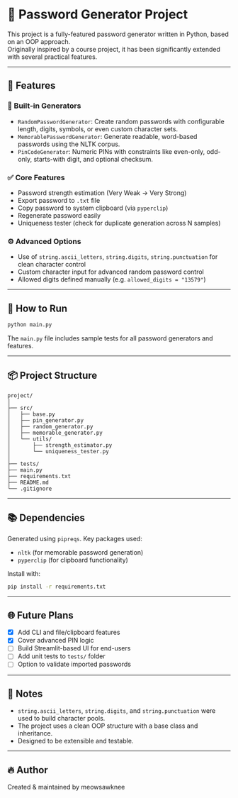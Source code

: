 # 🔐 Password Generator Project

This project is a fully-featured password generator written in Python, based on an OOP approach.  
Originally inspired by a course project, it has been significantly extended with several practical features.

---

## 🚀 Features

### 🧩 Built-in Generators
- `RandomPasswordGenerator`: Create random passwords with configurable length, digits, symbols, or even custom character sets.
- `MemorablePasswordGenerator`: Generate readable, word-based passwords using the NLTK corpus.
- `PinCodeGenerator`: Numeric PINs with constraints like even-only, odd-only, starts-with digit, and optional checksum.

### ✅ Core Features
- Password strength estimation (Very Weak → Very Strong)
- Export password to `.txt` file
- Copy password to system clipboard (via `pyperclip`)
- Regenerate password easily
- Uniqueness tester (check for duplicate generation across N samples)

### ⚙️ Advanced Options
- Use of `string.ascii_letters`, `string.digits`, `string.punctuation` for clean character control
- Custom character input for advanced random password control
- Allowed digits defined manually (e.g. `allowed_digits = "13579"`)

---

## 🧪 How to Run

```bash
python main.py
```

The `main.py` file includes sample tests for all password generators and features.

---

## 📦 Project Structure

```
project/
│
├── src/
│   ├── base.py
│   ├── pin_generator.py
│   ├── random_generator.py
│   ├── memorable_generator.py
│   └── utils/
│       ├── strength_estimator.py
│       └── uniqueness_tester.py
│
├── tests/
├── main.py
├── requirements.txt
├── README.md
└── .gitignore
```

---

## 📚 Dependencies

Generated using `pipreqs`. Key packages used:

- `nltk` (for memorable password generation)
- `pyperclip` (for clipboard functionality)

Install with:

```bash
pip install -r requirements.txt
```

---

## 🌐 Future Plans

- [x] Add CLI and file/clipboard features
- [x] Cover advanced PIN logic
- [ ] Build Streamlit-based UI for end-users
- [ ] Add unit tests to `tests/` folder
- [ ] Option to validate imported passwords

---

## 🧠 Notes

- `string.ascii_letters`, `string.digits`, and `string.punctuation` were used to build character pools.
- The project uses a clean OOP structure with a base class and inheritance.
- Designed to be extensible and testable.

---

## 🔥 Author

Created & maintained by meowsawknee

